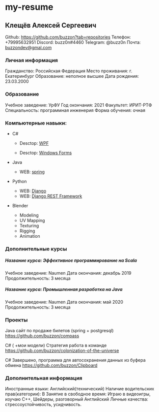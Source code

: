 # my-resume

## Клещёв Алексей Сергеевич

Github: https://github.com/buzzon?tab=repositories
Телефон: +79995632951 
Discord: buzz0n#4460 
Telegram: @buzz0n
Почта: buzzondev@gmal.com

### Личная информация

Гражданство: Российская Федерация 
Место проживания: г. Екатеринбург 
Образование: неполное высшее 
Дата рождения: 23.03.2000

### Образование

Учебное заведение: УрФУ
Год окончания: 2021 
Факультет: ИРИТ-РТФ
Специальность: программная инженерия 
Форма обучения: очная

### Компьютерные навыки: 

- С#

  - Desctop: [WPF](https://docs.microsoft.com/en-us/dotnet/desktop/wpf/getting-started/walkthrough-my-first-wpf-desktop-application?view=netframeworkdesktop-4.8)

  - Desctop: [Windows Forms](https://docs.microsoft.com/en-us/visualstudio/ide/create-csharp-winform-visual-studio?view=vs-2019)
- Java
  - WEB: [spring](https://spring.io/)
- Python
  - WEB: [Django](https://www.djangoproject.com/)
  - WEB: [Django REST Framework](https://www.django-rest-framework.org/)
- Blender
  - Modeling
  - UV Mapping
  - Texturing 
  - Rigging
  - Animation 

### Дополнительные курсы

##### Название курса: Эффективное программирование на Scala 

Учебное заведение: Naumen 
Дата окончания: декабрь 2019 
Продолжительность: 3 месяца

##### Название курса: Промышленная разработка на Java 

Учебное заведение: Naumen 
Дата окончания: май 2020 
Продолжительность: 3 месяца

### Проекты

Java сайт по продаже билетов (spring + postgresql) https://github.com/buzzon/compass

C# ( +мои модели) Стратегия работа в команде https://github.com/buzzon/colonization-of-the-universe

C# Завершено, программа для автосохранения данных из буфера обмена https://github.com/buzzon/Clipboard

### Дополнительная информация

Иностранные языки: Английский(технический) 
Наличие водительских прав(категории): B 
Занятие в свободное время: Играю в видеоигры, изучаю C++, Шейдеры, разговорный Английский 
Личные качества: стрессоустойчивость, усидчивость.
